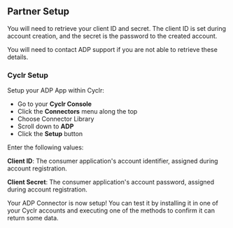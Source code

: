 
<section class="setup partner" markdown="1">

## Partner Setup

You will need to retrieve your client ID and secret. The client ID is set during account creation, and the secret is the password to the created account.

You will need to contact ADP support if you are not able to retrieve these details.

</section>
<section class="setup cyclr" markdown="1">

### Cyclr Setup

Setup your ADP App within Cyclr:

*   Go to your **Cyclr Console**
*   Click the **Connectors** menu along the top
*   Choose Connector Library
*   Scroll down to **ADP**
*   Click the **Setup** button

Enter the following values:

**Client ID**: The consumer application's account identifier, assigned during account registration.

**Client Secret**:  The consumer application's account password, assigned during account registration.

</section>
Your ADP Connector is now setup! You can test it by installing it in one of your Cyclr accounts and executing one of the methods to confirm it can return some data.
